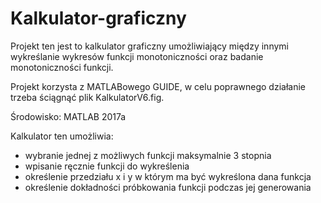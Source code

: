 # Kalkulator-graficzny

Projekt ten jest to kalkulator graficzny umożliwiający między innymi wykreślanie wykresów funkcji monotoniczności oraz badanie
monotoniczności funkcji.

Projekt korzysta z MATLABowego GUIDE, w celu poprawnego działanie trzeba ściągnąć plik KalkulatorV6.fig.

Środowisko: MATLAB 2017a

Kalkulator ten umożliwia:  
- wybranie jednej z możliwych funkcji maksymalnie 3 stopnia  
- wpisanie ręcznie funkcji do wykreślenia  
- określenie przedziału x i y w którym ma być wykreślona dana funkcja  
- określenie dokładności próbkowania funkcji podczas jej generowania  
